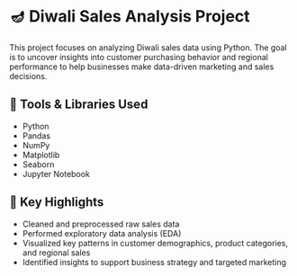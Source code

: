 # 🪔 Diwali Sales Analysis Project

This project focuses on analyzing Diwali sales data using Python. The goal is to uncover insights into customer purchasing behavior and regional performance to help businesses make data-driven marketing and sales decisions.

## 🔧 Tools & Libraries Used
- Python
- Pandas
- NumPy
- Matplotlib
- Seaborn
- Jupyter Notebook

## 📌 Key Highlights
- Cleaned and preprocessed raw sales data
- Performed exploratory data analysis (EDA)
- Visualized key patterns in customer demographics, product categories, and regional sales
- Identified insights to support business strategy and targeted marketing
